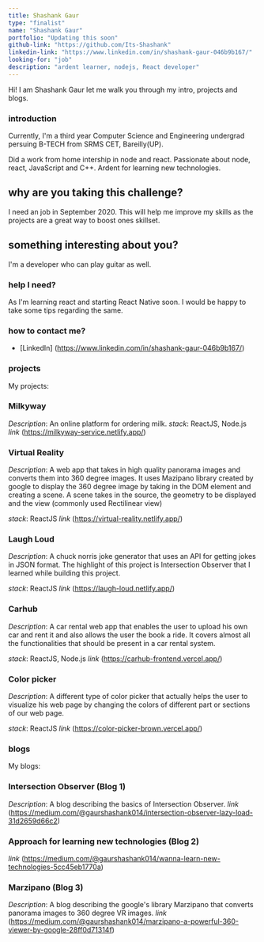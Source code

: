 ```yaml
---
title: Shashank Gaur
type: "finalist"
name: "Shashank Gaur"
portfolio: "Updating this soon"
github-link: "https://github.com/Its-Shashank"
linkedin-link: "https://www.linkedin.com/in/shashank-gaur-046b9b167/"
looking-for: "job"
description: "ardent learner, nodejs, React developer"
---
```


Hi! I am Shashank Gaur let me walk you through my intro, projects and blogs.

### introduction

Currently, I'm a third year Computer Science and Engineering undergrad persuing B-TECH from SRMS CET, Bareilly(UP). 

Did a work from home intership in node and react.
Passionate about node, react, JavaScript and C++. Ardent for learning new technologies.

## why are you taking this challenge?

I need an job in September 2020. This will help me improve my skills as the projects are a great way to boost ones skillset.

## something interesting about you?

I'm a developer who can play guitar as well.

### help I need?

As I'm learning react and starting React Native soon. I would be happy to take some tips regarding the same.

### how to contact me?

- [LinkedIn] (https://www.linkedin.com/in/shashank-gaur-046b9b167/)

### projects

My projects:

### Milkyway
_Description_: An online platform for ordering milk.
_stack_: ReactJS, Node.js
_link_ (https://milkyway-service.netlify.app/)

### Virtual Reality
_Description_: A web app that takes in high quality panorama images and converts them into 360 degree images. It uses Mazipano library created by google to display the 360 degree image by taking in the DOM element and creating a scene. A scene takes in the source, the geometry to be displayed and the view (commonly used Rectilinear view)

_stack_: ReactJS
_link_ (https://virtual-reality.netlify.app/)

### Laugh Loud
_Description_: A chuck norris joke generator that uses an API for getting jokes in JSON format. The highlight of this project is Intersection Observer that I learned while building this project.

_stack_: ReactJS
_link_ (https://laugh-loud.netlify.app/)

### Carhub
_Description_: A car rental web app that enables the user to upload his own car and rent it and also allows the user the book a ride. It covers almost all the functionalities that should be present in a car rental system.

_stack_: ReactJS, Node.js
_link_ (https://carhub-frontend.vercel.app/)

### Color picker
_Description_: A different type of color picker that actually helps the user to visualize his web page by changing the colors of different part or sections of our web page.

_stack_: ReactJS
_link_ (https://color-picker-brown.vercel.app/)

### blogs

My blogs:

### Intersection Observer (Blog 1)
_Description_: A blog describing the basics of Intersection Observer.
_link_ (https://medium.com/@gaurshashank014/intersection-observer-lazy-load-31d2659d66c2)

### Approach for learning new technologies (Blog 2)
_link_ (https://medium.com/@gaurshashank014/wanna-learn-new-technologies-5cc45eb1770a)

### Marzipano (Blog 3)
_Description_: A blog describing the google's library Marzipano that converts panorama images to 360 degree VR images.
_link_ (https://medium.com/@gaurshashank014/marzipano-a-powerful-360-viewer-by-google-28ff0d71314f)